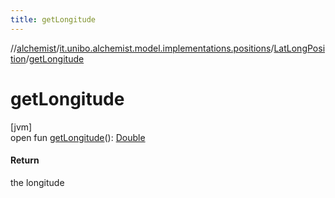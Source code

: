 ```yaml
---
title: getLongitude
---
```

//[alchemist](../../../index.html)/[it.unibo.alchemist.model.implementations.positions](../index.html)/[LatLongPosition](index.html)/[getLongitude](get-longitude.html)



# getLongitude



[jvm]\
open fun [getLongitude](get-longitude.html)(): [Double](https://kotlinlang.org/api/latest/jvm/stdlib/kotlin/-double/index.html)



#### Return



the longitude




